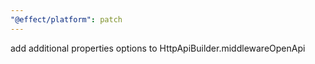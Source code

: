 ```yaml
---
"@effect/platform": patch
---
```


add additional properties options to HttpApiBuilder.middlewareOpenApi
